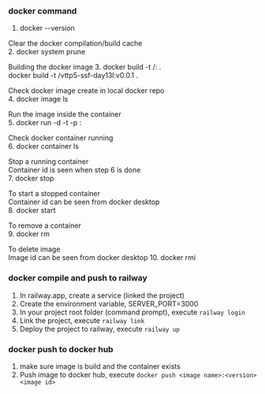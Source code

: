 ### docker command

1. docker --version <br>

Clear the docker compilation/build cache<br>
2. docker system prune <br>

Building the docker image
3. docker build -t <docker login>/<app name>:<version> . <br>
docker build -t <claarree>/vttp5-ssf-day13l:v0.0.1 .

Check docker image create in local docker repo <br>
4. docker image ls <br>

Run the image inside the container <br>
5. docker run -d -t -p <exposed public port>:<application server port> <image name> <br>

Check docker container running <br>
6. docker container ls

Stop a running container <br>
Container id is seen when step 6 is done <br>
7. docker stop <container id>

To start a stopped container <br>
Container id can be seen from docker desktop <br>
8. docker start <container id> 

To remove a container <br>
9. docker rm <container id>

To delete image<br>
Image id can be seen from docker desktop
10. docker rmi <image id>

### docker compile and push to railway
1. In railway.app, create a service (linked the project)
2. Create the environment variable, SERVER_PORT=3000
3. In your project root folder (command prompt), execute `railway login`
4. Link the project, execute `railway link`
5. Deploy the project to railway, execute `railway up`

### docker push to docker hub
1. make sure image is build and the container exists
2. Push image to docker hub, execute `docker push <image name>:<version><image id>`
